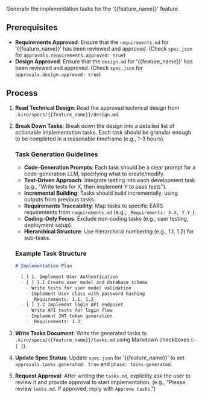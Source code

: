 Generate the implementation tasks for the '{{feature_name}}' feature.

## Prerequisites

- **Requirements Approved**: Ensure that the `requirements.md` for '{{feature_name}}' has been reviewed and approved. (Check `spec.json` for `approvals.requirements.approved: true`)
- **Design Approved**: Ensure that the `design.md` for '{{feature_name}}' has been reviewed and approved. (Check `spec.json` for `approvals.design.approved: true`)

## Process

1.  **Read Technical Design**: Read the approved technical design from `.kiro/specs/{{feature_name}}/design.md`.
2.  **Break Down Tasks**: Break down the design into a detailed list of actionable implementation tasks. Each task should be granular enough to be completed in a reasonable timeframe (e.g., 1-3 hours).

    ### Task Generation Guidelines
    - **Code-Generation Prompts**: Each task should be a clear prompt for a code-generation LLM, specifying what to create/modify.
    - **Test-Driven Approach**: Integrate testing into each development task (e.g., "Write tests for X, then implement Y to pass tests").
    - **Incremental Building**: Tasks should build incrementally, using outputs from previous tasks.
    - **Requirements Traceability**: Map tasks to specific EARS requirements from `requirements.md` (e.g., `_Requirements: X.X, Y.Y_`).
    - **Coding-Only Focus**: Exclude non-coding tasks (e.g., user testing, deployment setup).
    - **Hierarchical Structure**: Use hierarchical numbering (e.g., 1.1, 1.2) for sub-tasks.

    ### Example Task Structure
    ```markdown
    # Implementation Plan

    - [ ] 1. Implement User Authentication
      - [ ] 1.1 Create user model and database schema
        - Write tests for user model validation
        - Implement User class with password hashing
        - _Requirements: 1.1, 1.2_
      - [ ] 1.2 Implement login API endpoint
        - Write API tests for login flow
        - Implement JWT token generation
        - _Requirements: 1.3_
    ```

3.  **Write Tasks Document**: Write the generated tasks to `.kiro/specs/{{feature_name}}/tasks.md` using Markdown checkboxes (`- [ ]`).
4.  **Update Spec Status**: Update `spec.json` for '{{feature_name}}' to set `approvals.tasks.generated: true` and `phase: tasks-generated`.
5.  **Request Approval**: After writing the `tasks.md`, explicitly ask the user to review it and provide approval to start implementation. (e.g., "Please review `tasks.md`. If approved, reply with `Approve tasks`.")